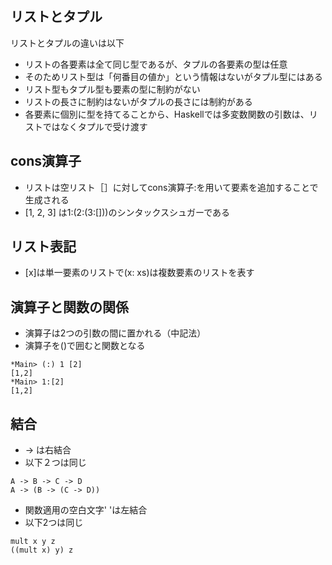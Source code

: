 ## リストとタプル
リストとタプルの違いは以下

- リストの各要素は全て同じ型であるが、タプルの各要素の型は任意
- そのためリスト型は「何番目の値か」という情報はないがタプル型にはある
- リスト型もタプル型も要素の型に制約がない
- リストの長さに制約はないがタプルの長さには制約がある
- 各要素に個別に型を持てることから、Haskellでは多変数関数の引数は、リストではなくタプルで受け渡す


## cons演算子
- リストは空リスト［］に対してcons演算子:を用いて要素を追加することで生成される
- [1, 2, 3] は1:(2:(3:[]))のシンタックスシュガーである

## リスト表記
- [x]は単一要素のリストで(x: xs)は複数要素のリストを表す

## 演算子と関数の関係
- 演算子は2つの引数の間に置かれる（中記法）
- 演算子を()で囲むと関数となる
```
*Main> (:) 1 [2]
[1,2]
*Main> 1:[2]
[1,2]
```

## 結合
- -> は右結合
- 以下２つは同じ
```
A -> B -> C -> D
A -> (B -> (C -> D))
```

- 関数適用の空白文字' 'は左結合
- 以下2つは同じ
```
mult x y z
((mult x) y) z 
```
